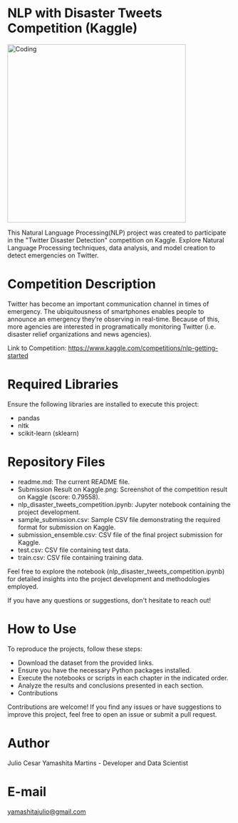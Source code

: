 # NLP with Disaster Tweets Competition (Kaggle)

<img align="center" alt="Coding" width="400" src="https://i.pinimg.com/736x/04/e1/66/04e1665bf49b6d238ae21ea41b59defc.jpg">

This Natural Language Processing(NLP) project was created to participate in the "Twitter Disaster Detection" competition on Kaggle. Explore Natural Language Processing techniques, data analysis, and model creation to detect emergencies on Twitter.

# Competition Description
Twitter has become an important communication channel in times of emergency.
The ubiquitousness of smartphones enables people to announce an emergency they’re observing in real-time. Because of this, more agencies are interested in programatically monitoring Twitter (i.e. disaster relief organizations and news agencies).

Link to Competition: https://www.kaggle.com/competitions/nlp-getting-started

# Required Libraries
Ensure the following libraries are installed to execute this project:
- pandas
- nltk
- scikit-learn (sklearn)

# Repository Files
- readme.md: The current README file.
- Submission Result on Kaggle.png: Screenshot of the competition result on Kaggle (score: 0.79558).
- nlp_disaster_tweets_competition.ipynb: Jupyter notebook containing the project development.
- sample_submission.csv: Sample CSV file demonstrating the required format for submission on Kaggle.
- submission_ensemble.csv: CSV file of the final project submission for Kaggle.
- test.csv: CSV file containing test data.
- train.csv: CSV file containing training data.

Feel free to explore the notebook (nlp_disaster_tweets_competition.ipynb) for detailed insights into the project development and methodologies employed. 

If you have any questions or suggestions, don't hesitate to reach out!

# How to Use
To reproduce the projects, follow these steps:

- Download the dataset from the provided links.
- Ensure you have the necessary Python packages installed.
- Execute the notebooks or scripts in each chapter in the indicated order.
- Analyze the results and conclusions presented in each section.
- Contributions

Contributions are welcome! If you find any issues or have suggestions to improve this project, feel free to open an issue or submit a pull request.

# Author
Julio Cesar Yamashita Martins - Developer and Data Scientist

# E-mail
yamashitajulio@gmail.com
